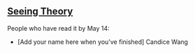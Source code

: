 ## [Seeing Theory](https://seeing-theory.brown.edu/)

People who have read it by May 14:
 * [Add your name here when you've finished]
 Candice Wang
